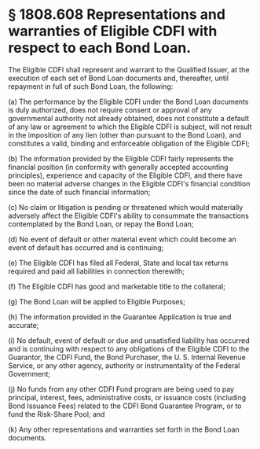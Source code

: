 # § 1808.608   Representations and warranties of Eligible CDFI with respect to each Bond Loan.

The Eligible CDFI shall represent and warrant to the Qualified Issuer, at the execution of each set of Bond Loan documents and, thereafter, until repayment in full of such Bond Loan, the following:


(a) The performance by the Eligible CDFI under the Bond Loan documents is duly authorized, does not require consent or approval of any governmental authority not already obtained, does not constitute a default of any law or agreement to which the Eligible CDFI is subject, will not result in the imposition of any lien (other than pursuant to the Bond Loan), and constitutes a valid, binding and enforceable obligation of the Eligible CDFI;


(b) The information provided by the Eligible CDFI fairly represents the financial position (in conformity with generally accepted accounting principles), experience and capacity of the Eligible CDFI, and there have been no material adverse changes in the Eligible CDFI's financial condition since the date of such financial information;


(c) No claim or litigation is pending or threatened which would materially adversely affect the Eligible CDFI's ability to consummate the transactions contemplated by the Bond Loan, or repay the Bond Loan;


(d) No event of default or other material event which could become an event of default has occurred and is continuing;


(e) The Eligible CDFI has filed all Federal, State and local tax returns required and paid all liabilities in connection therewith;


(f) The Eligible CDFI has good and marketable title to the collateral;


(g) The Bond Loan will be applied to Eligible Purposes;


(h) The information provided in the Guarantee Application is true and accurate;


(i) No default, event of default or due and unsatisfied liability has occurred and is continuing with respect to any obligations of the Eligible CDFI to the Guarantor, the CDFI Fund, the Bond Purchaser, the U. S. Internal Revenue Service, or any other agency, authority or instrumentality of the Federal Government;


(j) No funds from any other CDFI Fund program are being used to pay principal, interest, fees, administrative costs, or issuance costs (including Bond Issuance Fees) related to the CDFI Bond Guarantee Program, or to fund the Risk-Share Pool; and


(k) Any other representations and warranties set forth in the Bond Loan documents.




